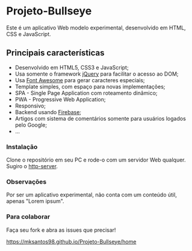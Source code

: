 # Projeto-Bullseye

Este é um aplicativo Web modelo experimental, desenvolvido em HTML, CSS e JavaScript.

## Principais características

*   Desenvolvido em HTML5, CSS3 e JavaScript;
*   Usa somente o framework [jQuery](https://jquery.com/) para facilitar o acesso ao DOM;
*   Usa [Font Awesome](https://fontawesome.com/) para gerar caracteres especiais;
*   Template simples, com espaço para novas implementações;
*   SPA - Single Page Application com roteamento dinâmico;
*   PWA - Progressive Web Application;
*   Responsivo;
*   Backend usando [Firebase](https://firebase.google.com/);
*   Artigos com sistema de comentários somente para usuários logados pelo Google;
*   ...

### Instalação

Clone o repositório em seu PC e rode-o com um servidor Web qualquer. Sugiro o [http-server](https://github.com/http-party/http-server).

### Observações

Por ser um aplicativo experimental, não conta com um conteúdo útil, apenas "Lorem ipsum".

### Para colaborar

Faça seu fork e abra as issues que precisar!

https://mksantos98.github.io/Projeto-Bullseye/home
